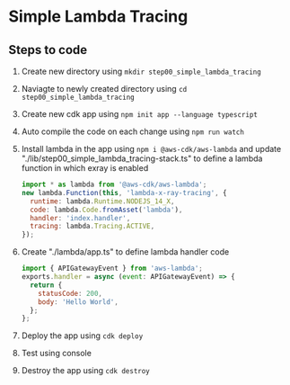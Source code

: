 # Simple Lambda Tracing

## Steps to code

1. Create new directory using `mkdir step00_simple_lambda_tracing`
2. Naviagte to newly created directory using `cd step00_simple_lambda_tracing`
3. Create new cdk app using `npm init app --language typescript`
4. Auto compile the code on each change using `npm run watch`
5. Install lambda in the app using `npm i @aws-cdk/aws-lambda` and update "./lib/step00_simple_lambda_tracing-stack.ts" to define a lambda function in which exray is enabled

   ```js
   import * as lambda from '@aws-cdk/aws-lambda';
   new lambda.Function(this, 'lambda-x-ray-tracing', {
     runtime: lambda.Runtime.NODEJS_14_X,
     code: lambda.Code.fromAsset('lambda'),
     handler: 'index.handler',
     tracing: lambda.Tracing.ACTIVE,
   });
   ```

6. Create "./lambda/app.ts" to define lambda handler code

   ```js
   import { APIGatewayEvent } from 'aws-lambda';
   exports.handler = async (event: APIGatewayEvent) => {
     return {
       statusCode: 200,
       body: 'Hello World',
     };
   };
   ```

7. Deploy the app using `cdk deploy`
8. Test using console
9. Destroy the app using `cdk destroy`
